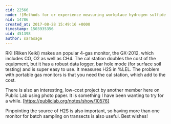 ```yaml
---
cid: 22566
node: ![Methods for or experience measuring workplace hydrogen sulfide gas?](../notes/gretchengehrke/08-23-2017/methods-for-or-experience-measuring-workplace-hydrogen-sulfide-gas)
nid: 14786
created_at: 2017-08-28 15:49:16 +0000
timestamp: 1503935356
uid: 451398
author: sarasage
---
```


RKI (Riken Keiki) makes an popular 4-gas monitor, the GX-2012, which includes CO, O2 as well as CH4. The cal station doubles the cost of the equipment, but it has a robust data logger, bar hole mode (for surface soil testing) and is super easy to use. It measures H2S in %LEL. The problem with portable gas monitors is that you need the cal station, which add to the cost.

There is also an interesting, low-cost project by another member here on Public Lab using photo paper. It is something I have been wanting to try for a while. [https://publiclab.org/notes/show/10576]

Pinpointing the source of H2S is also important, so having more than one monitor for batch sampling on transects is also useful. Best wishes!